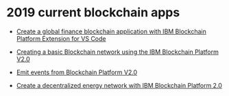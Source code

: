 # 2019 current blockchain apps

* [Create a global finance blockchain application with IBM Blockchain Platform Extension for VS Code](https://github.com/IBM/global-financing-blockchain)

* [Creating a basic Blockchain network using the IBM Blockchain Platform V2.0](https://github.com/IBM/Create-BlockchainNetwork-IBPV20)

* [Emit events from Blockchain Platform V2.0](https://github.com/IBM/auction-events)

* [Create a decentralized energy network with IBM Blockchain Platform 2.0](https://developer.ibm.com/patterns/decentralized-energy-with-hyperledger-fabric-and-ibm-blockchain-saasv2-use-case-1/)
